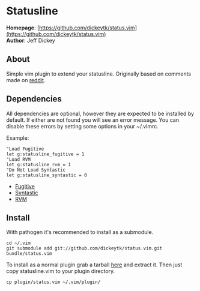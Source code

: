 Statusline
==========

**Homepage**:   [https://github.com/dickeytk/status.vim](https://github.com/dickeytk/status.vim)  
**Author**:     Jeff Dickey  

About
-----

Simple vim plugin to extend your statusline. Originally based on comments made
on
[reddit](http://www.reddit.com/r/vim/comments/e19bu/whats_your_status_line/).

Dependencies
------------

All dependencies are optional, however they are expected to be installed by
default. If either are not found you will see an error message. You can disable
these errors by setting some options in your ~/.vimrc.

Example:

    "Load Fugitive
    let g:statusline_fugitive = 1
    "Load RVM
    let g:statusline_rvm = 1
    "Do Not Load Syntastic
    let g:statusline_syntastic = 0


* [Fugitive](https://github.com/tpope/vim-fugitive)
* [Syntastic](https://github.com/scrooloose/syntastic)
* [RVM](https://github.com/csexton/rvm.vim)


Install
------

With pathogen it's recommended to install as a submodule.

    cd ~/.vim
    git submodule add git://github.com/dickeytk/status.vim.git bundle/status.vim

To install as a normal plugin grab a tarball
[here](https://github.com/dickeytk/status.vim/tarball/master) and extract it.
Then just copy statusline.vim to your plugin directory.

    cp plugin/status.vim ~/.vim/plugin/
